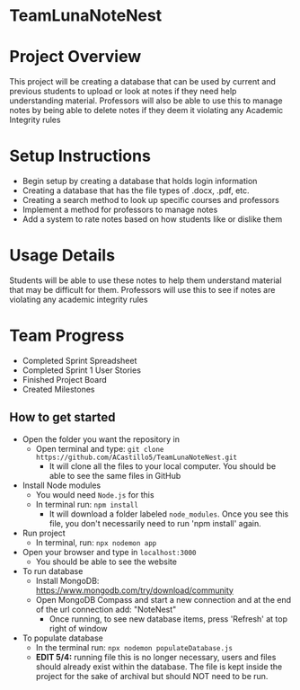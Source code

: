 # TeamLunaNoteNest

# Project Overview
This project will be creating a database that can be used by current and previous students 
to upload or look at notes if they need help understanding material. Professors will also be
able to use this to manage notes by being able to delete notes if they deem it violating 
any Academic Integrity rules

# Setup Instructions
- Begin setup by creating a database that holds login information
- Creating a database that has the file types of .docx, .pdf, etc.
- Creating a search method to look up specific courses and professors
- Implement a method for professors to manage notes
- Add a system to rate notes based on how students like or dislike them

# Usage Details
Students will be able to use these notes to help them understand material that may
be difficult for them. Professors will use this to see if notes are violating any academic 
integrity rules

# Team Progress
- Completed Sprint Spreadsheet
- Completed Sprint 1 User Stories
- Finished Project Board
- Created Milestones

## How to get started
- Open the folder you want the repository in
    - Open terminal and type: `git clone https://github.com/ACastillo5/TeamLunaNoteNest.git`
        - It will clone all the files to your local computer. You should be able to see the same files in GitHub
- Install Node modules
    - You would need `Node.js` for this
    - In terminal run: `npm install`
        - It will download a folder labeled `node_modules`. Once you see this file, you don't necessarily need to run 'npm install' again.
- Run project
    - In terminal, run: `npx nodemon app`
- Open your browser and type in `localhost:3000` 
    - You should be able to see the website
- To run database
    - Install MongoDB: https://www.mongodb.com/try/download/community
    - Open MongoDB Compass and start a new connection and at the end of the url connection add: "NoteNest"
        - Once running, to see new database items, press 'Refresh' at top right of window
- To populate database
    - In the terminal run: `npx nodemon populateDatabase.js`
    - **EDIT 5/4:** running file this is no longer necessary, users and files should already exist within the database. The file is kept inside the project for the sake of archival but should NOT need to be run.